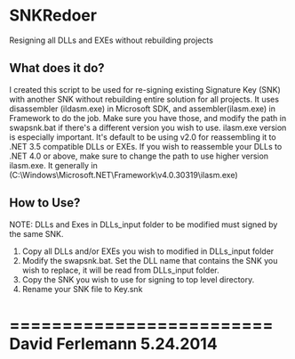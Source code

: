 SNKRedoer
=========
Resigning all DLLs and EXEs without rebuilding projects


What does it do?
-----------------
I created this script to be used for re-signing existing Signature Key (SNK) with another SNK without rebuilding entire solution for all projects.
It uses disassembler (ildasm.exe) in Microsoft SDK, and assembler(ilasm.exe) in Framework to do the job. Make sure you have those, and modify the path in swapsnk.bat if there's a different version you wish to use.
ilasm.exe version is especially important. It's default to be using v2.0 for reassembling it to .NET 3.5 compatible DLLs or EXEs. If you wish to reassemble your DLLs to .NET 4.0 or above, make sure to change the path to use higher version ilasm.exe. It generally in (C:\Windows\Microsoft.NET\Framework\v4.0.30319\ilasm.exe)

How to Use?
-----------------
NOTE: DLLs and Exes in DLLs_input folder to be modified must signed by the same SNK.

1. Copy all DLLs and/or EXEs you wish to modified in DLLs_input folder
2. Modify the swapsnk.bat. Set the DLL name that contains the SNK you wish to replace, it will be read from DLLs_input folder.
3. Copy the SNK you wish to use for signing to top level directory.
4. Rename your SNK file to Key.snk


=========================
David Ferlemann 5.24.2014
=========================
